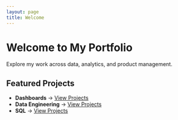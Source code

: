 ```yaml
---
layout: page
title: Welcome
---
```


# Welcome to My Portfolio

Explore my work across data, analytics, and product management.

## Featured Projects
- **Dashboards** → [View Projects](/projects/#dashboards)
- **Data Engineering** → [View Projects](/projects/#data-engineering)
- **SQL** → [View Projects](/projects/#sql)
